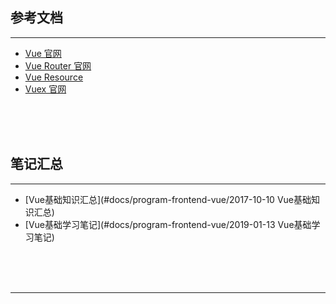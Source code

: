 ## 参考文档

---

* [Vue 官网](https://cn.vuejs.org/)
* [Vue Router 官网](https://router.vuejs.org/zh/)
* [Vue Resource](https://github.com/pagekit/vue-resource)
* [Vuex 官网](https://vuex.vuejs.org/)



<br/><br/><br/>



## 笔记汇总

---

* [Vue基础知识汇总](#docs/program-frontend-vue/2017-10-10 Vue基础知识汇总)
* [Vue基础学习笔记](#docs/program-frontend-vue/2019-01-13 Vue基础学习笔记)



<br/><br/><br/>

---

